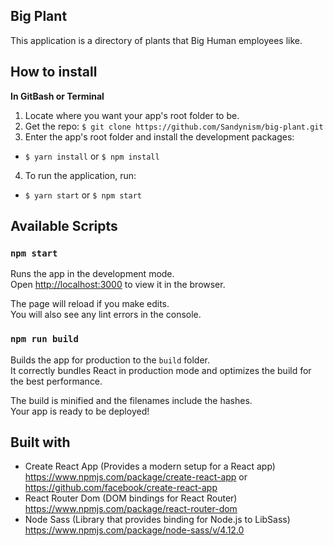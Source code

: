## Big Plant 

This application is a directory of plants that Big Human employees like. 

## How to install

__In GitBash or Terminal__

1. Locate where you want your app's root folder to be.
2. Get the repo: `$ git clone https://github.com/Sandynism/big-plant.git`
3. Enter the app's root folder and install the development packages:
  * `$ yarn install` or `$ npm install`
4. To run the application, run:
  * `$ yarn start` or `$ npm start`

## Available Scripts

### `npm start`

Runs the app in the development mode.<br />
Open [http://localhost:3000](http://localhost:3000) to view it in the browser.

The page will reload if you make edits.<br />
You will also see any lint errors in the console.

### `npm run build`

Builds the app for production to the `build` folder.<br />
It correctly bundles React in production mode and optimizes the build for the best performance.

The build is minified and the filenames include the hashes.<br />
Your app is ready to be deployed!

## Built with

* Create React App (Provides a modern setup for a React app) https://www.npmjs.com/package/create-react-app or https://github.com/facebook/create-react-app
* React Router Dom (DOM bindings for React Router) https://www.npmjs.com/package/react-router-dom
* Node Sass (Library that provides binding for Node.js to LibSass) https://www.npmjs.com/package/node-sass/v/4.12.0


